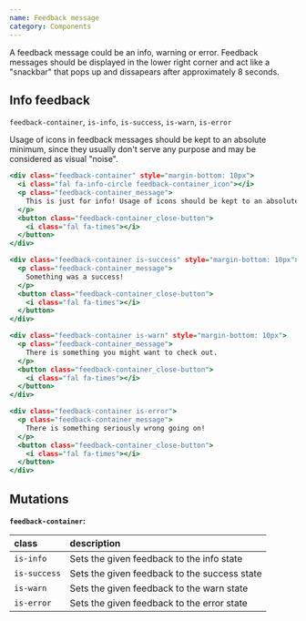 ```yaml
---
name: Feedback message
category: Components
---
```


A feedback message could be an info, warning or error. Feedback messages should be displayed in the lower right corner and act like a "snackbar" that pops up and dissapears after approximately 8 seconds. 


## Info feedback
`feedback-container`,  `is-info`, `is-success`, `is-warn`, `is-error`

Usage of icons in feedback messages should be kept to an absolute minimum, since they usually don't serve any purpose and may be considered as visual "noise".

```feedbackmessage.html
<div class="feedback-container" style="margin-bottom: 10px">
  <i class="fal fa-info-circle feedback-container_icon"></i>
  <p class="feedback-container_message">
    This is just for info! Usage of icons should be kept to an absolute minimum. Long messages are also supported, the text will wrap to a new line. However, long feedbacks are not recommended.
  </p>
  <button class="feedback-container_close-button">
    <i class="fal fa-times"></i>
  </button>
</div>

<div class="feedback-container is-success" style="margin-bottom: 10px">
  <p class="feedback-container_message">
    Something was a success!
  </p>
  <button class="feedback-container_close-button">
    <i class="fal fa-times"></i>
  </button>
</div>

<div class="feedback-container is-warn" style="margin-bottom: 10px">
  <p class="feedback-container_message">
    There is something you might want to check out.
  </p>
  <button class="feedback-container_close-button">
    <i class="fal fa-times"></i>
  </button>
</div>

<div class="feedback-container is-error">
  <p class="feedback-container_message">
    There is something seriously wrong going on!
  </p>
  <button class="feedback-container_close-button">
    <i class="fal fa-times"></i>
  </button>
</div>
```

## Mutations
**`feedback-container`:**

| class | description|
| :--- | :--- |
| `is-info` | Sets the given feedback to the info state |
| `is-success` | Sets the given feedback to the success state |
| `is-warn` | Sets the given feedback to the warn state |
| `is-error` | Sets the given feedback to the error state |